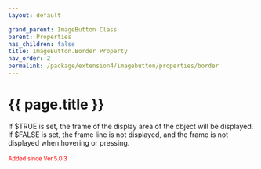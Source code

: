 ```yaml
---
layout: default

grand_parent: ImageButton Class
parent: Properties
has_children: false
title: ImageButton.Border Property
nav_order: 2
permalink: /package/extension4/imagebutton/properties/border
---
```

# {{ page.title }}

If $TRUE is set, the frame of the display area of the object will be displayed.<br>
If $FALSE is set, the frame line is not displayed, and the frame is not displayed when hovering or pressing.<br><br><small><span style="color:red">Added since Ver.5.0.3</span></small>